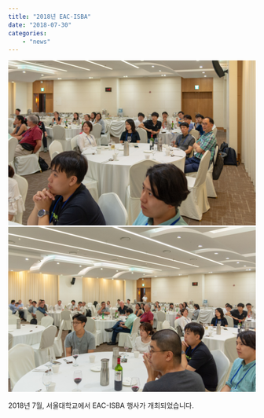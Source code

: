 ```yaml
---
title: "2018년 EAC-ISBA"
date: "2018-07-30"
categories:
    - "news"
---
```


![](./2018-07-dsc_2533.jpg)
![](./2018-07-dsc_2534.jpg)

2018년 7월, 서울대학교에서 EAC-ISBA 행사가 개최되었습니다.

